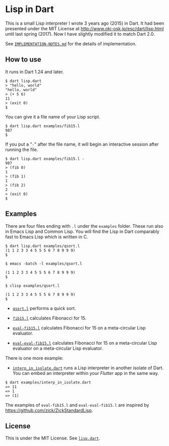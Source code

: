 # Lisp in Dart

This is a small Lisp interpreter I wrote 3 years ago (2015) in Dart.
It had been presented under the MIT License at
<http://www.oki-osk.jp/esc/dart/lisp.html> until last spring (2017).
Now I have slightly modified it to match Dart 2.0.

See [`IMPLEMENTATION-NOTES.md`](IMPLEMENTATION-NOTES.md)
for the details of implementation.

## How to use

It runs in Dart 1.24 and later.

```
$ dart lisp.dart
> "hello, world"
"hello, world"
> (+ 5 6)
11
> (exit 0)
$
```

You can give it a file name of your Lisp script.

```
$ dart lisp.dart examples/fib15.l
987
$
```

If you put a "`-`" after the file name, it will
begin an interactive session after running the file.

```
$ dart lisp.dart examples/fib15.l -
987
> (fib 0)
1
> (fib 1)
1
> (fib 2)
2
> (exit 0)
$ 
```

## Examples

There are four files ending with `.l` under the `examples` folder.
These run also in Emacs Lisp and Common Lisp.
You will find the Lisp in Dart comparably fast to Emacs Lisp which is
written in C.

```
$ dart lisp.dart examples/qsort.l
(1 1 2 3 3 4 5 5 5 6 7 8 9 9 9)
$ 
```

```
$ emacs -batch -l examples/qsort.l

(1 1 2 3 3 4 5 5 5 6 7 8 9 9 9)
$ 
```

```
$ clisp examples/qsort.l

(1 1 2 3 3 4 5 5 5 6 7 8 9 9 9)
$ 
```

- [`qsort.l`](examples/qsort.l)
  performs a quick sort.

- [`fib15.l`](examples/fib15.l)
  calculates Fibonacci for 15.

- [`eval-fib15.l`](examples/eval-fib15.l)
  calculates Fibonacci for 15 on a meta-circular Lisp evaluator.

- [`eval-eval-fib15.l`](examples/eval-eval-fib15.l)
  calculates Fibonacci for 15 on a meta-circular Lisp evaluator 
  on a meta-circular Lisp evaluator.

There is one more example:

- [`interp_in_isolate.dart`](examples/interp_in_isolate.dart)
  runs a Lisp interpreter in another isolate of Dart.
  You can embed an interpreter within your _Flutter_ app in the same way.

```
$ dart examples/interp_in_isolate.dart
=> 11
=> 1
=> (1)
```

The examples of `eval-fib15.l` and `eval-eval-fib15.l` are inspired 
by <https://github.com/zick/ZickStandardLisp>.

## License

This is under the MIT License.
See [`lisp.dart`](lisp.dart#L1191-L1212).
